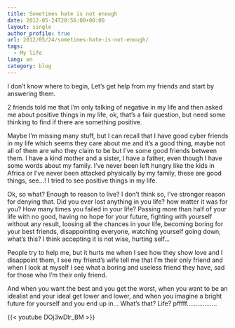 ```yaml
---
title: Sometimes hate is not enough
date: 2012-05-24T20:56:00+00:00
layout: single
author_profile: true
url: 2012/05/24/sometimes-hate-is-not-enough/
tags:
  - My life
lang: en
category: blog
---
```

I don’t know where to begin, Let’s get help from my friends and start by answering them.

2 friends told me that I’m only talking of negative in my life and then asked me about positive things in my life, ok, that’s a fair question, but need some thinking to find if there are something positive.

Maybe I’m missing many stuff, but I can recall that I have good cyber friends in my life which seems they care about me and it’s a good thing, maybe not all of them are who they claim to be but I’ve some good friends between them. I have a kind mother and a sister, I have a father, even though I have some words about my family. I’ve never been left hungry like the kids in Africa or I’ve never been attacked physically by my family, these are good things, see…! I tried to see positive things in my life.

Ok, so what? Enough to reason to live? I don’t think so, I’ve stronger reason for denying that. Did you ever lost anything in you life? how matter it was for you? How many times you failed in your life? Passing more than half of your life with no good, having no hope for your future, fighting with yourself without any result, loosing all the chances in your life, becoming boring for your best friends, disappointing everyone, watching yourself going down, what’s this? I think accepting it is not wise, hurting self…

People try to help me, but it hurts me when I see how they show love and I disappoint them, I see my friend’s wife tell me that I’m their only friend and when I look at myself I see what a boring and useless friend they have, sad for those who I’m their only friend.

And when you want the best and you get the worst, when you want to be an idealist and your ideal get lower and lower, and when you imagine a bright future for yourself and you end up in… What’s that? Life? pfffff……………..

{{< youtube DOj3wDlr_BM >}}
